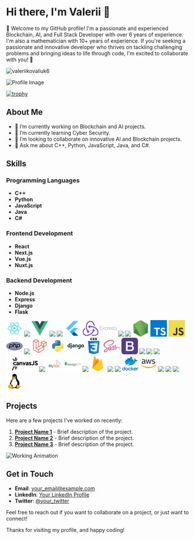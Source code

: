 # Hi there, I'm Valerii 👋

🌟 Welcome to my GitHub profile!
I'm a passionate and experienced Blockchain, AI, and Full Stack Developer with over 6 years of experience. I'm also a mathematician with 10+ years of experience.
If you're seeking a passionate and innovative developer who thrives on tackling challenging problems and bringing ideas to life through code, I'm excited to collaborate with you! 🌟

<p align="left"> <img src="https://komarev.com/ghpvc/?username=valeriikovaliuk6&label=Profile%20views&color=0e75b6&style=flat" alt="valeriikovaliuk6" /> </p>


![Profile Image](profile.jpg)

[![trophy](https://github-profile-trophy.vercel.app/?username=jankozik&column=7&row=1&theme=matrix&margin-w=40&margin-h=15)](https://github.com/ryo-ma/github-profile-trophy)

## About Me

- 🔭 I’m currently working on Blockchain and AI projects.
- 🌱 I’m currently learning Cyber Security.
- 👯 I’m looking to collaborate on innovative AI and Blockchain projects.
- 💬 Ask me about C++, Python, JavaScript, Java, and C#.

## Skills

### Programming Languages

- **C++**
- **Python**
- **JavaScript**
- **Java**
- **C#**

### Frontend Development

- **React**
- **Next.js**
- **Vue.js**
- **Nuxt.js**

### Backend Development

- **Node.js**
- **Express**
- **Django**
- **Flask**

<code><img height="45" src="https://raw.githubusercontent.com/github/explore/80688e429a7d4ef2fca1e82350fe8e3517d3494d/topics/react/react.png"></code>
<code><img height="45" src="https://cdn.worldvectorlogo.com/logos/next-js.svg"></code>
<code><img height="45" src="https://raw.githubusercontent.com/github/explore/80688e429a7d4ef2fca1e82350fe8e3517d3494d/topics/vue/vue.png"></code>
<code><img height="45" src="https://www.vectorlogo.zone/logos/nuxtjs/nuxtjs-icon.svg"></code>
<code><img height="45" src="https://angular.io/assets/images/logos/angular/angular.svg"></code>
<code><img height="45" src="https://raw.githubusercontent.com/github/explore/80688e429a7d4ef2fca1e82350fe8e3517d3494d/topics/flutter/flutter.png"></code>
<code><img height="45" src="https://raw.githubusercontent.com/github/explore/80688e429a7d4ef2fca1e82350fe8e3517d3494d/topics/redux/redux.png"></code>
<code><img height="45" src="https://raw.githubusercontent.com/github/explore/80688e429a7d4ef2fca1e82350fe8e3517d3494d/topics/express/express.png"></code>
<code><img height="45" src="https://docs.nestjs.com/assets/logo-small.svg"></code>
<code><img height="45" src="https://loopback.io/images/global/loopback-full-logo-blue.svg"></code>
<code><img height="45" src="https://raw.githubusercontent.com/github/explore/80688e429a7d4ef2fca1e82350fe8e3517d3494d/topics/nodejs/nodejs.png"></code>
<code><img height="45" src="https://raw.githubusercontent.com/github/explore/80688e429a7d4ef2fca1e82350fe8e3517d3494d/topics/typescript/typescript.png"></code>
<code><img height="45" src="https://raw.githubusercontent.com/github/explore/80688e429a7d4ef2fca1e82350fe8e3517d3494d/topics/javascript/javascript.png"></code>
<code><img height="45" src="https://raw.githubusercontent.com/github/explore/80688e429a7d4ef2fca1e82350fe8e3517d3494d/topics/php/php.png"></code>
<code><img height="45" src="https://codeigniter.com/assets/icons/ci-footer.png"></code>
<code><img height="45" src="https://raw.githubusercontent.com/github/explore/80688e429a7d4ef2fca1e82350fe8e3517d3494d/topics/laravel/laravel.png"></code>
<code><img height="45" src="https://raw.githubusercontent.com/github/explore/80688e429a7d4ef2fca1e82350fe8e3517d3494d/topics/python/python.png"></code>
<code><img height="45" src="https://raw.githubusercontent.com/github/explore/80688e429a7d4ef2fca1e82350fe8e3517d3494d/topics/django/django.png"></code>
<code><img height="45" src="https://raw.githubusercontent.com/devicons/devicon/master/icons/css3/css3-original-wordmark.svg"></code>
<code><img height="45" src="https://raw.githubusercontent.com/github/explore/80688e429a7d4ef2fca1e82350fe8e3517d3494d/topics/sass/sass.png"></code>
<code><img height="45" src="https://raw.githubusercontent.com/github/explore/80688e429a7d4ef2fca1e82350fe8e3517d3494d/topics/bootstrap/bootstrap.png"></code>
<code><img height="45" src="https://encrypted-tbn0.gstatic.com/images?q=tbn:ANd9GcSk03fpMxbjzvgaDz2z3gu5G-9UeqgnNfUdd7gzSo9-er843XxKIG3g46lO1GRUF-L9UWs&usqp=CAU"></code>
<code><img height="45" src="https://icons-for-free.com/iconfiles/png/512/jquery+icon-1320185152994214115.png"></code>
<code><img height="45" src="raphael.svg"></code>
<code><img height="45" src="https://raw.githubusercontent.com/Hardik0307/Hardik0307/master/assets/canvasjs-charts.svg"></code>
<code><img height="45" src="https://www.chartjs.org/media/logo-title.svg"></code>
<code><img height="45" src="https://raw.githubusercontent.com/github/explore/80688e429a7d4ef2fca1e82350fe8e3517d3494d/topics/mysql/mysql.png"></code>
<code><img height="45" src="https://raw.githubusercontent.com/github/explore/80688e429a7d4ef2fca1e82350fe8e3517d3494d/topics/mongodb/mongodb.png"></code>
<code><img height="45" src="https://cdn.iconscout.com/icon/free/png-256/postgresql-226047.png"></code>
<code><img height="45" src="https://raw.githubusercontent.com/github/explore/80688e429a7d4ef2fca1e82350fe8e3517d3494d/topics/firebase/firebase.png"></code>
<code><img height="45" src="https://www.vectorlogo.zone/logos/figma/figma-icon.svg"></code>
<code><img height="45" src="https://encrypted-tbn0.gstatic.com/images?q=tbn:ANd9GcT9ADisccEuZ0X-Bt7ju9embfnI7Zr_cgUy29foeFM&s=0"></code>
<code><img height="45" src="https://raw.githubusercontent.com/github/explore/80688e429a7d4ef2fca1e82350fe8e3517d3494d/topics/docker/docker.png" ></code>
<code><img height="45" src="https://raw.githubusercontent.com/github/explore/80688e429a7d4ef2fca1e82350fe8e3517d3494d/topics/aws/aws.png"></code>
<code><img height="45" src="https://camo.githubusercontent.com/add2c9721e333f0043ac938f3dadbc26a282776e01b95b308fcaba5afaf74ae3/68747470733a2f2f6173736574732e76657263656c2e636f6d2f696d6167652f75706c6f61642f76313538383830353835382f7265706f7369746f726965732f76657263656c2f6c6f676f2e706e67"></code>
<code><img height="45" src="https://brandslogos.com/wp-content/uploads/images/heroku-logo.png"></code>
<code><img height="45" src="https://cdn0.iconfinder.com/data/icons/flat-round-system/512/microsoft_windows-512.png"></code>
<code><img height="45" src="https://raw.githubusercontent.com/github/explore/80688e429a7d4ef2fca1e82350fe8e3517d3494d/topics/linux/linux.png"></code>

## Projects

Here are a few projects I've worked on recently:

1. **[Project Name 1](https://github.com/your-username/project-name1)** - Brief description of the project.
2. **[Project Name 2](https://github.com/your-username/project-name2)** - Brief description of the project.
3. **[Project Name 3](https://github.com/your-username/project-name3)** - Brief description of the project.

![Working Animation](working.gif)

## Get in Touch

- **Email**: your_email@example.com
- **LinkedIn**: [Your LinkedIn Profile](https://linkedin.com/in/yourprofile)
- **Twitter**: [@your_twitter](https://twitter.com/your_twitter)

Feel free to reach out if you want to collaborate on a project, or just want to connect!

Thanks for visiting my profile, and happy coding!
<!---
valeriikovaliuk6/valeriikovaliuk6 is a ✨ special ✨ repository because its `README.md` (this file) appears on your GitHub profile.
You can click the Preview link to take a look at your changes.
--->
